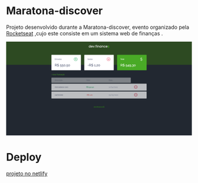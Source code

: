 # Maratona-discover
Projeto desenvolvido durante a Maratona-discover, evento organizado pela [Rocketseat](https://maratonadiscover.rocketseat.com.br/inscricao) ,cujo este consiste em um sistema web de finanças .


![maratona](maratona.png)

# Deploy
[projeto no netlify](https://heuristic-goodall-d2cfe9.netlify.app/)




